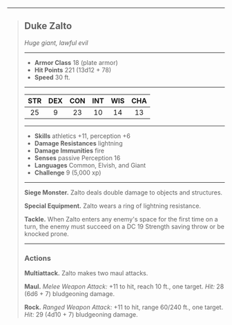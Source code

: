 ***
> ## Duke Zalto
> *Huge giant, lawful evil*
> 
> ***
> 
> - **Armor Class** 18 (plate armor)
> - **Hit Points** 221 (13d12 + 78)
> - **Speed** 30 ft.
> 
> ***
> 
> |STR|DEX|CON|INT|WIS|CHA|
> |:---:|:---:|:---:|:---:|:---:|:---:|
> |25|9|23|10|14|13|
> 
> ***
> 
> - **Skills** athletics +11, perception +6
> - **Damage Resistances** lightning
> - **Damage Immunities** fire
> - **Senses** passive Perception 16
> - **Languages** Common, Elvish, and Giant
> - **Challenge** 9 (5,000 xp)
> 
> ***
> 
> **Siege Monster.** Zalto deals double damage to objects and structures.
> 
> **Special Equipment.** Zalto wears a ring of lightning resistance.
> 
> **Tackle.** When Zalto enters any enemy's space for the first time on a turn, the enemy must succeed on a DC 19 Strength saving throw or be knocked prone.
> 
> ***
> 
> ### Actions
> **Multiattack.** Zalto makes two maul attacks.
> 
> **Maul.** *Melee Weapon Attack:* +11 to hit, reach 10 ft., one target. *Hit:* 28 (6d6 + 7) bludgeoning damage.
> 
> **Rock.** *Ranged Weapon Attack:* +11 to hit, range 60/240 ft., one target. *Hit:* 29 (4d10 + 7) bludgeoning damage.